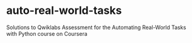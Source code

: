 # auto-real-world-tasks
Solutions to Qwiklabs Assessment for the Automating Real-World Tasks with Python course on Coursera
